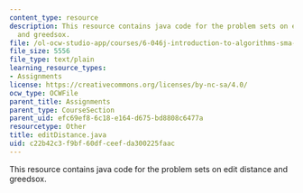 ```yaml
---
content_type: resource
description: This resource contains java code for the problem sets on edit distance
  and greedsox.
file: /ol-ocw-studio-app/courses/6-046j-introduction-to-algorithms-sma-5503-fall-2005/c22b42c3f9bf60dfceefda300225faac_editDistance.java
file_size: 5556
file_type: text/plain
learning_resource_types:
- Assignments
license: https://creativecommons.org/licenses/by-nc-sa/4.0/
ocw_type: OCWFile
parent_title: Assignments
parent_type: CourseSection
parent_uid: efc69ef8-6c18-e164-d675-bd8808c6477a
resourcetype: Other
title: editDistance.java
uid: c22b42c3-f9bf-60df-ceef-da300225faac
---
```

This resource contains java code for the problem sets on edit distance and greedsox.